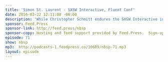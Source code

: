 ```yaml
---
title: 'Simon St. Laurent - SXSW Interactive, Fluent Conf'
date: 2016-03-22 12:11:00 -06:00
description: 'While Christopher Schmitt endures the SXSW Interactive invasion of Ausin, Texas, Simon St. Laurent returns from this year’s Fluent Conf. They both talk about tech trends they saw from their respective points of view.'
sponsor: Feed.Press
sponsor-link: http://feed.press/nbsp
sponsor-copy: Hosting and feed support provided by Feed.Press.  Sign-up today and try FeedPress on a 14 day trial (no contracts or commitments). Use promo code *nbsp* during checkout to get 10% off your first year.
episode: 71
show: nbsp
mp3:  http://podcasts-1.feedpress.co/10609/nbsp-71.mp3
layout: episode
---
```

